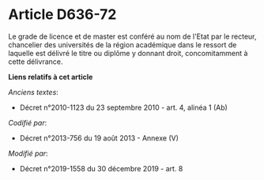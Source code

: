 # Article D636-72

Le grade de licence et de master est conféré au nom de l'Etat par le recteur, chancelier des universités de la région
académique dans le ressort de laquelle est délivré le titre ou diplôme y donnant droit, concomitamment à cette délivrance.

**Liens relatifs à cet article**

_Anciens textes_:

  - Décret n°2010-1123 du 23 septembre 2010 - art. 4, alinéa 1 (Ab)

_Codifié par_:

  - Décret n°2013-756 du 19 août 2013 -  Annexe (V)

_Modifié par_:

  - Décret n°2019-1558 du 30 décembre 2019 - art. 8
